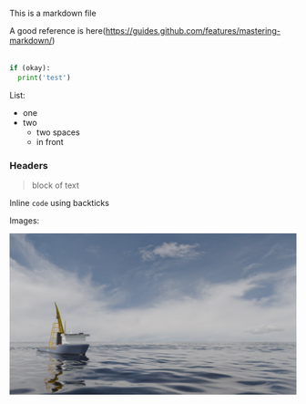 This is a markdown file

A good reference is here(https://guides.github.com/features/mastering-markdown/)

```python

if (okay):
  print('test')
```

List:

- one
- two
  - two spaces
  - in front
  
### Headers

> block
> of
> text

Inline `code` using backticks

Images:

![Image on github](https://github.com/RubendeBruin/cheatsheet/raw/master/stability2.jpg)

